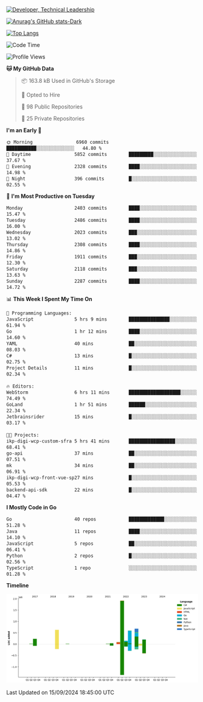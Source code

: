 <div>
  <a href="https://www.linkedin.com/in/arielpineiro/" target="_blank" rel="nofollow noopener noreferrer">
    <img src="https://img.shields.io/badge/-LinkedIn-%230077B5?style=for-the-badge&logo=linkedin&logoColor=white" alt="Developer, Technical Leadership" title="Ariel Piñeiro">
  </a>
</div>

[![Anurag's GitHub stats-Dark](https://github-readme-stats.vercel.app/api?username=arielsrv&show_icons=true&theme=dark#gh-dark-mode-only)](https://github.com/anuraghazra/github-readme-stats#gh-dark-mode-only)

[![Top Langs](https://github-readme-stats.vercel.app/api/top-langs/?username=arielsrv&layout=compact&langs_count=10&theme=dark#gh-dark-mode-only)](https://github.com/anuraghazra/github-readme-stats&theme=dark#gh-dark-mode-only)

<!--START_SECTION:waka-->
![Code Time](http://img.shields.io/badge/Code%20Time-1%2C094%20hrs%2024%20mins-blue)

![Profile Views](http://img.shields.io/badge/Profile%20Views-7-blue)

**🐱 My GitHub Data** 

> 📦 163.8 kB Used in GitHub's Storage 
 > 
> 💼 Opted to Hire
 > 
> 📜 98 Public Repositories 
 > 
> 🔑 25 Private Repositories 
 > 
**I'm an Early 🐤** 

```text
🌞 Morning                6960 commits        ███████████░░░░░░░░░░░░░░   44.80 % 
🌆 Daytime                5852 commits        █████████░░░░░░░░░░░░░░░░   37.67 % 
🌃 Evening                2328 commits        ████░░░░░░░░░░░░░░░░░░░░░   14.98 % 
🌙 Night                  396 commits         █░░░░░░░░░░░░░░░░░░░░░░░░   02.55 % 
```
📅 **I'm Most Productive on Tuesday** 

```text
Monday                   2403 commits        ████░░░░░░░░░░░░░░░░░░░░░   15.47 % 
Tuesday                  2486 commits        ████░░░░░░░░░░░░░░░░░░░░░   16.00 % 
Wednesday                2023 commits        ███░░░░░░░░░░░░░░░░░░░░░░   13.02 % 
Thursday                 2308 commits        ████░░░░░░░░░░░░░░░░░░░░░   14.86 % 
Friday                   1911 commits        ███░░░░░░░░░░░░░░░░░░░░░░   12.30 % 
Saturday                 2118 commits        ███░░░░░░░░░░░░░░░░░░░░░░   13.63 % 
Sunday                   2287 commits        ████░░░░░░░░░░░░░░░░░░░░░   14.72 % 
```


📊 **This Week I Spent My Time On** 

```text
💬 Programming Languages: 
JavaScript               5 hrs 9 mins        ███████████████░░░░░░░░░░   61.94 % 
Go                       1 hr 12 mins        ████░░░░░░░░░░░░░░░░░░░░░   14.60 % 
YAML                     40 mins             ██░░░░░░░░░░░░░░░░░░░░░░░   08.03 % 
C#                       13 mins             █░░░░░░░░░░░░░░░░░░░░░░░░   02.75 % 
Project Details          11 mins             █░░░░░░░░░░░░░░░░░░░░░░░░   02.34 % 

🔥 Editors: 
WebStorm                 6 hrs 11 mins       ███████████████████░░░░░░   74.49 % 
GoLand                   1 hr 51 mins        ██████░░░░░░░░░░░░░░░░░░░   22.34 % 
Jetbrainsrider           15 mins             █░░░░░░░░░░░░░░░░░░░░░░░░   03.17 % 

🐱‍💻 Projects: 
ikp-digi-wcp-custom-sfra 5 hrs 41 mins       █████████████████░░░░░░░░   68.41 % 
go-api                   37 mins             ██░░░░░░░░░░░░░░░░░░░░░░░   07.51 % 
mk                       34 mins             ██░░░░░░░░░░░░░░░░░░░░░░░   06.91 % 
ikp-digi-wcp-front-vue-sp27 mins             █░░░░░░░░░░░░░░░░░░░░░░░░   05.53 % 
backend-api-sdk          22 mins             █░░░░░░░░░░░░░░░░░░░░░░░░   04.47 % 
```

**I Mostly Code in Go** 

```text
Go                       40 repos            █████████████░░░░░░░░░░░░   51.28 % 
Java                     11 repos            ████░░░░░░░░░░░░░░░░░░░░░   14.10 % 
JavaScript               5 repos             ██░░░░░░░░░░░░░░░░░░░░░░░   06.41 % 
Python                   2 repos             █░░░░░░░░░░░░░░░░░░░░░░░░   02.56 % 
TypeScript               1 repo              ░░░░░░░░░░░░░░░░░░░░░░░░░   01.28 % 
```



**Timeline**

![Lines of Code chart](https://raw.githubusercontent.com/arielsrv/arielsrv/main/assets/bar_graph.png)


 Last Updated on 15/09/2024 18:45:00 UTC
<!--END_SECTION:waka-->
